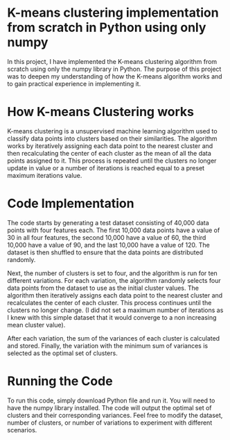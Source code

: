 # K-means clustering implementation from scratch in Python using only numpy
In this project, I have implemented the K-means clustering algorithm from scratch using only the numpy library in Python. The purpose of this project was to deepen my understanding of how the K-means algorithm works and to gain practical experience in implementing it.

# How K-means Clustering works
K-means clustering is a unsupervised machine learning algorithm used to classify data points into clusters based on their similarities. The algorithm works by iteratively assigning each data point to the nearest cluster and then recalculating the center of each cluster as the mean of all the data points assigned to it. This process is repeated until the clusters no longer update in value or a number of iterations is reached equal to a preset maximum iterations value.

# Code Implementation
The code starts by generating a test dataset consisting of 40,000 data points with four features each. The first 10,000 data points have a value of 30 in all four features, the second 10,000 have a value of 60, the third 10,000 have a value of 90, and the last 10,000 have a value of 120. The dataset is then shuffled to ensure that the data points are distributed randomly.

Next, the number of clusters is set to four, and the algorithm is run for ten different variations. For each variation, the algorithm randomly selects four data points from the dataset to use as the initial cluster values. The algorithm then iteratively assigns each data point to the nearest cluster and recalculates the center of each cluster. This process continues until the clusters no longer change. (I did not set a maximum number of iterations as I knew with this simple dataset that it would converge to a non increasing mean cluster value).

After each variation, the sum of the variances of each cluster is calculated and stored. Finally, the variation with the minimum sum of variances is selected as the optimal set of clusters.

# Running the Code
To run this code, simply download Python file and run it. You will need to have the numpy library installed. The code will output the optimal set of clusters and their corresponding variances. Feel free to modify the dataset, number of clusters, or number of variations to experiment with different scenarios.

